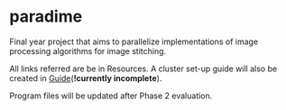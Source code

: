 # paradime

Final year project that aims to parallelize implementations of image processing algorithms for image stitching.

All links referred are be in Resources. A cluster set-up guide will also be created in [Guide](paradime/Guide.md)(**!currently incomplete**).

Program files will be updated after Phase 2 evaluation.
